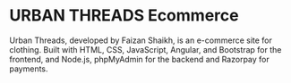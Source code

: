 # URBAN THREADS Ecommerce
 Urban Threads, developed by Faizan Shaikh, is an e-commerce site for clothing. Built with HTML, CSS, JavaScript, Angular, and Bootstrap for the frontend, and Node.js, phpMyAdmin for the backend and Razorpay for payments.

